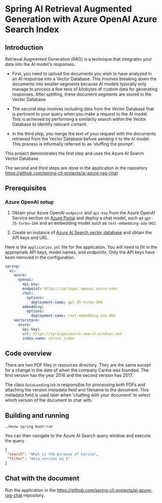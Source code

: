 # Spring AI Retrieval Augmented Generation with Azure OpenAI Azure Search Index

## Introduction

Retrieval Augmented Generation (RAG) is a technique that integrates your data into the AI model's responses.

* First, you need to upload the documents you wish to have analyzed in an AI respoinse into a Vector Database.
This involves breaking down the documents into smaller segments because AI models typically only manage to process a few tens of kilobytes of custom data for generating responses.
After splitting, these document segments are stored in the Vector Database.

* The second step involves including data from the Vector Database that is pertinent to your query when you make a request to the AI model.
This is achieved by performing a similarity search within the Vector Database to identify relevant content.

* In the third step, you merge the text of your request with the documents retrieved from the Vector Database before sending it to the AI model.
This process is informally referred to as 'stuffing the prompt'.

This project demonstrates the first step and uses the Azure AI Search Vector Database.

The second and third steps are done in the application in the repository https://github.com/spring-cli-projects/ai-azure-rag-chat



## Prerequisites

### Azure OpenAI setup

1. Obtain your Azure OpenAI `endpoint` and `api-key` from the Azure OpenAI Service section on [Azure Portal](https://portal.azure.com) and deploy a chat model, such as `gpt-35-turbo-16k` and an embedding model such as `text-embedding-ada-002`.

2. Create an instance of [Azure AI Search vector database](https://azure.microsoft.com/en-us/products/ai-services/ai-search/) and obtain the API keys and URL.

Here is the `application.yml` file for the application. You will need to fill in the appropriate API keys, model names, and endpoints.
Only the API keys have been removed in the configuration.

```yaml
spring:
  ai:
    azure:
      openai:
        api-key: 
        endpoint: https://springai.openai.azure.com/
        chat:
          options:
            deployment-name: gpt-35-turbo-16k
        embedding:
          options:
            deployment-name: text-embedding-ada-002
    vectorstore:
      azure:
        api-key: 
        url: https://springaisearch.search.windows.net
        index-name: carina_index
```



## Code overview

There are two PDF files in resources directory.
They are the same except for a change in the date of when the company Carina was founded.
The first version has the year 2016 and the second version has 2017.

The class `DataLoadingJob` is responsible for processing both PDFs and attaching the version metadata field and filename to the document.
This metadata field is used later when 'chatting with your document' to select which version of the document to chat with.

## Building and running

```
./mvnw spring-boot:run
```

You can then navigate to the Azure AI Search query window and execute the query

```json
{
 "search": "What is the purpose of Carina",
 "filter": "meta_version eq 1"
}

```

## Chat with the document

Run the application in the https://github.com/spring-cli-projects/ai-azure-rag-chat repository.

